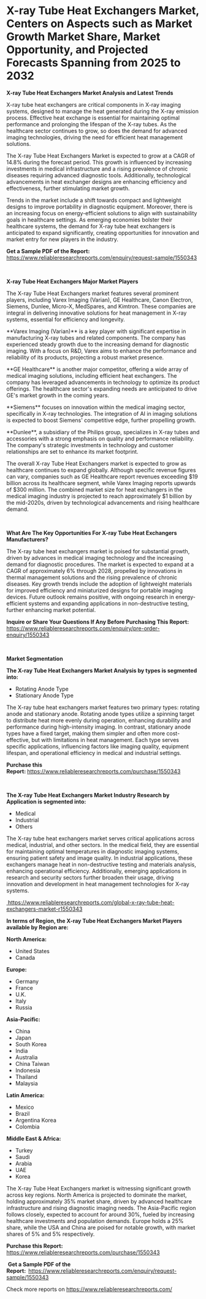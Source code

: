 <p><h1>X-ray Tube Heat Exchangers Market, Centers on Aspects such as Market Growth Market Share, Market Opportunity, and Projected Forecasts Spanning from 2025 to 2032</h1></p><p><strong>X-ray Tube Heat Exchangers Market Analysis and Latest Trends</strong></p>
<p><p>X-ray tube heat exchangers are critical components in X-ray imaging systems, designed to manage the heat generated during the X-ray emission process. Effective heat exchange is essential for maintaining optimal performance and prolonging the lifespan of the X-ray tubes. As the healthcare sector continues to grow, so does the demand for advanced imaging technologies, driving the need for efficient heat management solutions.</p><p>The X-ray Tube Heat Exchangers Market is expected to grow at a CAGR of 14.8% during the forecast period. This growth is influenced by increasing investments in medical infrastructure and a rising prevalence of chronic diseases requiring advanced diagnostic tools. Additionally, technological advancements in heat exchanger designs are enhancing efficiency and effectiveness, further stimulating market growth.</p><p>Trends in the market include a shift towards compact and lightweight designs to improve portability in diagnostic equipment. Moreover, there is an increasing focus on energy-efficient solutions to align with sustainability goals in healthcare settings. As emerging economies bolster their healthcare systems, the demand for X-ray tube heat exchangers is anticipated to expand significantly, creating opportunities for innovation and market entry for new players in the industry.</p></p>
<p><strong>Get a Sample PDF of the Report:&nbsp;</strong> <a href="https://www.reliableresearchreports.com/enquiry/request-sample/1550343?utm_campaign=48&utm_medium=2&utm_source=Github&utm_content=ia&utm_term=27022025&utm_id=x-ray-tube-heat-exchangers">https://www.reliableresearchreports.com/enquiry/request-sample/1550343</a></p>
<p>&nbsp;</p>
<p><strong>X-ray Tube Heat Exchangers Major Market Players</strong></p>
<p><p>The X-ray Tube Heat Exchangers market features several prominent players, including Varex Imaging (Varian), GE Healthcare, Canon Electron, Siemens, Dunlee, Micro-X, MedSpares, and Kimtron. These companies are integral in delivering innovative solutions for heat management in X-ray systems, essential for efficiency and longevity.</p><p>**Varex Imaging (Varian)** is a key player with significant expertise in manufacturing X-ray tubes and related components. The company has experienced steady growth due to the increasing demand for diagnostic imaging. With a focus on R&D, Varex aims to enhance the performance and reliability of its products, projecting a robust market presence.</p><p>**GE Healthcare** is another major competitor, offering a wide array of medical imaging solutions, including efficient heat exchangers. The company has leveraged advancements in technology to optimize its product offerings. The healthcare sector's expanding needs are anticipated to drive GE's market growth in the coming years.</p><p>**Siemens** focuses on innovation within the medical imaging sector, specifically in X-ray technologies. The integration of AI in imaging solutions is expected to boost Siemens' competitive edge, further propelling growth.</p><p>**Dunlee**, a subsidiary of the Philips group, specializes in X-ray tubes and accessories with a strong emphasis on quality and performance reliability. The company's strategic investments in technology and customer relationships are set to enhance its market footprint.</p><p>The overall X-ray Tube Heat Exchangers market is expected to grow as healthcare continues to expand globally. Although specific revenue figures can vary, companies such as GE Healthcare report revenues exceeding $19 billion across its healthcare segment, while Varex Imaging reports upwards of $300 million. The combined market size for heat exchangers in the medical imaging industry is projected to reach approximately $1 billion by the mid-2020s, driven by technological advancements and rising healthcare demand.</p></p>
<p>&nbsp;</p>
<p><strong>What Are The Key Opportunities For X-ray Tube Heat Exchangers Manufacturers?</strong></p>
<p><p>The X-ray tube heat exchangers market is poised for substantial growth, driven by advances in medical imaging technology and the increasing demand for diagnostic procedures. The market is expected to expand at a CAGR of approximately 6% through 2028, propelled by innovations in thermal management solutions and the rising prevalence of chronic diseases. Key growth trends include the adoption of lightweight materials for improved efficiency and miniaturized designs for portable imaging devices. Future outlook remains positive, with ongoing research in energy-efficient systems and expanding applications in non-destructive testing, further enhancing market potential.</p></p>
<p><strong>Inquire or Share Your Questions If Any Before Purchasing This Report:</strong> <a href="https://www.reliableresearchreports.com/enquiry/pre-order-enquiry/1550343?utm_campaign=48&utm_medium=2&utm_source=Github&utm_content=ia&utm_term=27022025&utm_id=x-ray-tube-heat-exchangers">https://www.reliableresearchreports.com/enquiry/pre-order-enquiry/1550343</a></p>
<p>&nbsp;</p>
<p><strong>Market Segmentation</strong></p>
<p><strong>The X-ray Tube Heat Exchangers Market Analysis by types is segmented into:</strong></p>
<p><ul><li>Rotating Anode Type</li><li>Stationary Anode Type</li></ul></p>
<p><p>The X-ray tube heat exchangers market features two primary types: rotating anode and stationary anode. Rotating anode types utilize a spinning target to distribute heat more evenly during operation, enhancing durability and performance during high-intensity imaging. In contrast, stationary anode types have a fixed target, making them simpler and often more cost-effective, but with limitations in heat management. Each type serves specific applications, influencing factors like imaging quality, equipment lifespan, and operational efficiency in medical and industrial settings.</p></p>
<p><strong>Purchase this Report:&nbsp;</strong><a href="https://www.reliableresearchreports.com/purchase/1550343?utm_campaign=48&utm_medium=2&utm_source=Github&utm_content=ia&utm_term=27022025&utm_id=x-ray-tube-heat-exchangers">https://www.reliableresearchreports.com/purchase/1550343</a></p>
<p>&nbsp;</p>
<p><strong>The X-ray Tube Heat Exchangers Market Industry Research by Application is segmented into:</strong></p>
<p><ul><li>Medical</li><li>Industrial</li><li>Others</li></ul></p>
<p><p>The X-ray tube heat exchangers market serves critical applications across medical, industrial, and other sectors. In the medical field, they are essential for maintaining optimal temperatures in diagnostic imaging systems, ensuring patient safety and image quality. In industrial applications, these exchangers manage heat in non-destructive testing and materials analysis, enhancing operational efficiency. Additionally, emerging applications in research and security sectors further broaden their usage, driving innovation and development in heat management technologies for X-ray systems.</p></p>
<p><a href="https://www.reliableresearchreports.com/global-x-ray-tube-heat-exchangers-market-r1550343?utm_campaign=48&utm_medium=2&utm_source=Github&utm_content=ia&utm_term=27022025&utm_id=x-ray-tube-heat-exchangers">&nbsp;https://www.reliableresearchreports.com/global-x-ray-tube-heat-exchangers-market-r1550343</a></p>
<p><strong>In terms of Region, the X-ray Tube Heat Exchangers Market Players available by Region are:</strong></p>
<p>
    <p> <strong> North America: </strong>
        <ul>
            <li>United States</li>
            <li>Canada</li>
        </ul>
        </p> 
    <p> <strong> Europe: </strong>
        <ul>
            <li>Germany</li>
            <li>France</li>
            <li>U.K.</li>
            <li>Italy</li>
            <li>Russia</li>
        </ul>
        </p> 
    <p> <strong> Asia-Pacific: </strong>
        <ul>
            <li>China</li>
            <li>Japan</li>
            <li>South Korea</li>
            <li>India</li>
            <li>Australia</li>
            <li>China Taiwan</li>
            <li>Indonesia</li>
            <li>Thailand</li>
            <li>Malaysia</li>
        </ul>
        </p> 
    <p> <strong> Latin America: </strong>
        <ul>
            <li>Mexico</li>
            <li>Brazil</li>
            <li>Argentina Korea</li>
            <li>Colombia</li>
        </ul>
        </p> 
    <p> <strong> Middle East & Africa: </strong>
        <ul>
            <li>Turkey</li>
            <li>Saudi</li>
            <li>Arabia</li>
            <li>UAE</li>
            <li>Korea</li>
        </ul>
    </p>
    </p>
<p><p>The X-ray Tube Heat Exchangers market is witnessing significant growth across key regions. North America is projected to dominate the market, holding approximately 35% market share, driven by advanced healthcare infrastructure and rising diagnostic imaging needs. The Asia-Pacific region follows closely, expected to account for around 30%, fueled by increasing healthcare investments and population demands. Europe holds a 25% share, while the USA and China are poised for notable growth, with market shares of 5% and 5% respectively.</p></p>
<p><strong>Purchase this Report: </strong><a href="https://www.reliableresearchreports.com/purchase/1550343?utm_campaign=48&utm_medium=2&utm_source=Github&utm_content=ia&utm_term=27022025&utm_id=x-ray-tube-heat-exchangers">https://www.reliableresearchreports.com/purchase/1550343</a></p>
<p>&nbsp;<strong>Get a Sample PDF of the Report:&nbsp;&nbsp;</strong><a href="https://www.reliableresearchreports.com/enquiry/request-sample/1550343?utm_campaign=48&utm_medium=2&utm_source=Github&utm_content=ia&utm_term=27022025&utm_id=x-ray-tube-heat-exchangers">https://www.reliableresearchreports.com/enquiry/request-sample/1550343</a></p>
<p><strong></strong></p>
<p>Check more reports on <a href="https://www.reliableresearchreports.com/?utm_campaign=48&utm_medium=2&utm_source=Github&utm_content=ia&utm_term=27022025&utm_id=x-ray-tube-heat-exchangers">https://www.reliableresearchreports.com/</a></p>